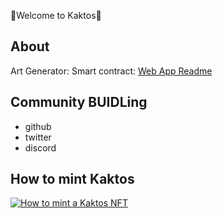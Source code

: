  🌵Welcome to Kaktos🌵

## About

Art Generator:
Smart contract:
[Web App Readme](https://github.com/sallad4/CryptoKaktos/blob/main/NFT%20Web%20App/README.md)

## Community BUIDLing

- github
- twitter
- discord

## How to mint Kaktos

[![How to mint a Kaktos NFT](https://user-images.githubusercontent.com/29550860/152877220-7264623f-c352-4c60-92c3-29de7a8cb839.png)](https://youtu.be/pRbArBgZrMg "KaktosDemo")

